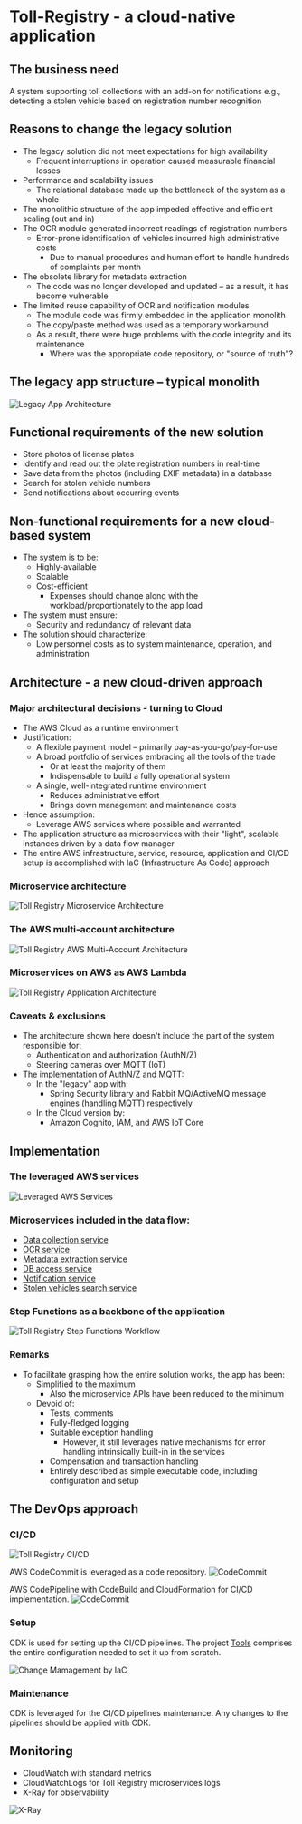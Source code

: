 # Toll-Registry - a cloud-native application

## The business need
A system supporting toll collections with an add-on for notifications e.g., detecting a stolen vehicle based on registration number recognition

## Reasons to change the legacy solution
- The legacy solution did not meet expectations for high availability
  - Frequent interruptions in operation caused measurable financial losses
- Performance and scalability issues
  - The relational database made up the bottleneck of the system as a whole
- The monolithic structure of the app impeded effective and efficient scaling (out and in)
- The OCR module generated incorrect readings of registration numbers
  - Error-prone identification of vehicles incurred high administrative costs
    - Due to manual procedures and human effort to handle hundreds of complaints per month
- The obsolete library for metadata extraction
  - The code was no longer developed and updated – as a result, it has become vulnerable
- The limited reuse capability of OCR and notification modules
  - The module code was firmly embedded in the application monolith
  - The copy/paste method was used as a temporary workaround
  - As a result, there were huge problems with the code integrity and its maintenance
    - Where was the appropriate code repository, or "source of truth"?

## The legacy app structure – typical monolith
![Legacy App Architecture](images/legacy.png)

## Functional requirements of the new solution
- Store photos of license plates
- Identify and read out the plate registration numbers in real-time
- Save data from the photos (including EXIF metadata) in a database
- Search for stolen vehicle numbers
- Send notifications about occurring events

## Non-functional requirements for a new cloud-based system
- The system is to be:
  - Highly-available
  - Scalable
  - Cost-efficient
    - Expenses should change along with the workload/proportionately to the app load
- The system must ensure:
  - Security and redundancy of relevant data
- The solution should characterize:
  - Low personnel costs as to system maintenance, operation, and administration

## Architecture - a new cloud-driven approach

### Major architectural decisions - turning to Cloud

- The AWS Cloud as a runtime environment
- Justification:
  - A flexible payment model – primarily pay-as-you-go/pay-for-use 
  - A broad portfolio of services embracing all the tools of the trade
    - Or at least the majority of them
    - Indispensable to build a fully operational system
  - A single, well-integrated runtime environment
    - Reduces administrative effort
    - Brings down management and maintenance costs
- Hence assumption:
    - Leverage AWS services where possible and warranted
- The application structure as microservices with their "light", scalable instances driven by a data flow manager 
- The entire AWS infrastructure, service, resource, application and CI/CD setup is accomplished with IaC (Infrastructure As Code) approach 

### Microservice architecture
![Toll Registry Microservice Architecture](images/microservices.png)

### The AWS multi-account architecture
![Toll Registry AWS Multi-Account Architecture](images/multi-account.png)

### Microservices on AWS as AWS Lambda
![Toll Registry Application Architecture](images/toll-registry-arch.png)

### Caveats & exclusions
- The architecture shown here doesn't include the part of the system responsible for:
  - Authentication and authorization (AuthN/Z)
  - Steering cameras over MQTT (IoT)
- The implementation of AuthN/Z and MQTT:
  - In the "legacy" app with:
    - Spring Security library and Rabbit MQ/ActiveMQ message engines (handling MQTT) respectively
  - In the Cloud version by:
    - Amazon Cognito, IAM, and AWS IoT Core

## Implementation

### The leveraged AWS services

![Leveraged AWS Services](images/aws-service-list.png)

### Microservices included in the data flow:

- [Data collection service](https://github.com/developing-cloud/data-collection)
- [OCR service](https://github.com/developing-cloud/ocr)
- [Metadata extraction service](https://github.com/developing-cloud/metadata-extraction)
- [DB access service](https://github.com/developing-cloud/db)
- [Notification service](https://github.com/developing-cloud/notifier)
- [Stolen vehicles search service](https://github.com/developing-cloud/vehicle-finder)

### Step Functions as a backbone of the application 

![Toll Registry Step Functions Workflow](images/toll-registry-sf.png)

### Remarks
- To facilitate grasping how the entire solution works, the app has been:
  - Simplified to the maximum
    - Also the microservice APIs have been reduced to the minimum
  - Devoid of:
    - Tests, comments 
    - Fully-fledged logging
    - Suitable exception handling
      - However, it still leverages native mechanisms for error handling intrinsically built-in in the services
    - Compensation and transaction handling
    - Entirely described as simple executable code, including configuration and setup


## The DevOps approach
### CI/CD

![Toll Registry CI/CD](images/ci-cd.png)

AWS CodeCommit is leveraged as a code repository.
![CodeCommit](images/code-commit.png)

AWS CodePipeline with CodeBuild and CloudFormation for CI/CD implementation.
![CodeCommit](images/code-pipeline.png)

### Setup
CDK is used for setting up the CI/CD pipelines. 
The project [Tools](https://github.com/developing-cloud/tools)
 comprises the entire configuration needed to set it up from scratch.

![Change Mamagement by IaC](images/iac.png)

### Maintenance
CDK is leveraged for the CI/CD pipelines maintenance.
Any changes to the pipelines should be applied with CDK.

## Monitoring
- CloudWatch with standard metrics
- CloudWatchLogs for Toll Registry microservices logs
- X-Ray for observability

![X-Ray](images/xray.png)
